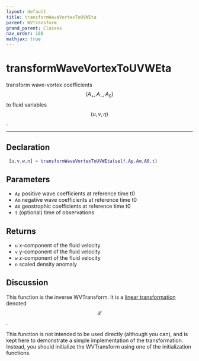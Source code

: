 ```yaml
---
layout: default
title: transformWaveVortexToUVWEta
parent: WVTransform
grand_parent: Classes
nav_order: 188
mathjax: true
---
```


#  transformWaveVortexToUVWEta

transform wave-vortex coefficients $$(A_+,A_-,A_0)$$ to fluid variables $$(u,v,\eta)$$.


---

## Declaration
```matlab
 [u,v,w,n] = transformWaveVortexToUVWEta(self,Ap,Am,A0,t)
```
## Parameters
+ `Ap`  positive wave coefficients at reference time t0
+ `Am`  negative wave coefficients at reference time t0
+ `A0`  geostrophic coefficients at reference time t0
+ `t`  (optional) time of observations

## Returns
+ `u`  x-component of the fluid velocity
+ `v`  y-component of the fluid velocity
+ `w`  z-component of the fluid velocity
+ `n`  scaled density anomaly

## Discussion

  This function is the inverse WVTransform. It is a
  [linear
  transformation](/mathematical-introduction/transformations.html)
  denoted $$\mathcal{L}$$.
 
  This function is not intended to be used directly (although
  you can), and is kept here to demonstrate a simple
  implementation of the transformation. Instead, you should
  initialize the WVTransform using one of the
  initialization functions.
 
                    

